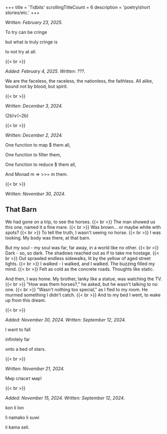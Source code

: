 +++
title               = 'Tidbits'
scrollingTitleCount = 6
description         = 'poetry/short stories/etc.'
+++

*Written: February 23, 2025.*

To try can be cringe

but what is truly cringe is

to not try at all.

{{< br >}}

*Added: February 4, 2025. Written: ???.*

We are the faceless, the raceless, the nationless, the faithless. All alike,
bound not by blood, but spirit.

{{< br >}}

*Written: December 3, 2024.*

(2b)∨(~2b)

{{< br >}}

*Written: December 2, 2024.*

One function to map $ them all,

One function to filter them,

One function to reduce $ them all,

And Monad m => >>= m them.

{{< br >}}

*Written: November 30, 2024.*

## That Barn

We had gone on a trip, to see the horses.
{{< br >}}
The man showed us this one, named it a fine mare.
{{< br >}}
Was brown... or maybe white with spots?
{{< br >}}
To tell the truth, I wasn't seeing no horse.
{{< br >}}
I was looking. My body was there, at that barn.

But my soul - my soul was far, far away, in a world like no other.
{{< br >}}
Dark - so, so dark. The shadows reached out as if to take me hostage.
{{< br >}}
Out sprawled endless sidewalks, lit by the yellow of aged street lights.
{{< br >}}
I walked - I walked, and I walked. The buzzing filled my mind.
{{< br >}}
Felt as cold as the concrete roads. Thoughts like static.

And then, I was home. My brother, lanky like a statue, was watching the TV.
{{< br >}}
"How was them horses?," he asked, but he wasn't talking to no one.
{{< br >}}
"Wasn't nothing too special," as I fled to my room. He murmed something I didn't catch.
{{< br >}}
And to my bed I went, to wake up from this dream.

{{< br >}}

*Added: November 30, 2024. Written: September 12, 2024.*

I want to fall

infinitely far

onto a bed of stars.

{{< br >}}

*Written: November 21, 2024.*

Мир спасет мир!

{{< br >}}

*Added: November 15, 2024. Written: September 12, 2024.*

kon li lon

li namako li suwi

li kama seli.
